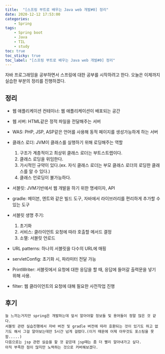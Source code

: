 ```yaml
---
title:  "[스프링 부트로 배우는 Java web 개발#0] 정리"
date: 2020-12-12 17:53:00
categories:
    - Spring
tags:
    - Spring boot
    - Java
    - TIL
    - study
toc: true
toc_sticky: true
toc_label: "[스프링 부트로 배우는 Java web 개발#0] 정리"
---
```

자바 프로그래밍을 공부하면서 스프링에 대한 공부를 시작하려고 한다. 오늘은 이제까지 실습한 부분의 정리를 진행하겠다.

## 정리
 - 웹 애플리케이션 컨테이너: 웹 애플리케이션이 배포되는 공간
 
 - 웹 서버: HTML같은 정적 파일을 전달해주는 서버
 
 - WAS: PHP, JSP, ASP같은 언어를 사용해 동적 페이지를 생성가능하게 하는 서버

 - 클래스 로더: JVM이 클래스를 실행하기 위해 로딩해주는 역할  
    1. 구조가 계층적이고 최상위 클래스 로더는 부트스트랩이다.
    2. 클래스 로딩을 위임한다.
    3. 가시적인 규약이 있다.(ex. 자식 클래스 로더는 부모 클래스 로더의 로딩한 클래스를 알 수 있다.)
    4. 클래스 언로딩이 불가능하다.

 - 서블릿: JVM기반에서 웹 개발을 하기 위한 명세이자, API

 - gradle: 메이븐, 엔트와 같은 빌드 도구, 자바에서 라이브러리를 편리하게 추가할 수 있는 도구

 - 서블릿 생명 주기:  
    1. 초기화
    2. 서비스: 클라이언트 요청에 따라 호출할 메서드 결정
    3. 소멸: 서블릿 언로드

 - URL patterns: 하나의 서블릿을 다수의 URL에 매핑

 - servletConfig: 초기화 시, 파라미터 전달 가능

 - PrintWriter: 서블릿에서 요청에 대한 응답을 할 때, 응답에 들어갈 출력문을 넣기 위해 사용.

 - filter: 웹 클라이언트의 요청에 대해 필요한 사전작업 진행



## 후기
    늘 느끼는거지만 spring은 개발하는데 앞서 알아야할 정보들 및 용어들이 정말 많은 것 같다.  
    서블릿 관련 실습진행에서 자바 버전 및 gradle 버전에 따라 호환되는 것이 있기도 하고 없기도 해서 그걸 알아보는데만 5시간 넘게 걸렸다.(이거 때문에 어제 아무것도 포스팅을 못함.....)  
    다음으로는 jsp 관련 실습을 할 것 같은데 jsp때는 좀 더 빨리 알아내가고 싶다.  
    아직 부족한 점이 많지만 노력하는 것으로 커버해보겠다.
